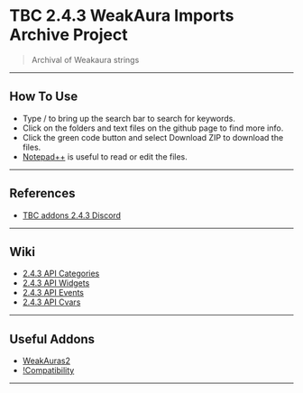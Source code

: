 # TBC 2.4.3 WeakAura Imports Archive Project

> Archival of Weakaura strings

---

## How To Use

- Type / to bring up the search bar to search for keywords.
- Click on the folders and text files on the github page to find more info. 
- Click the green code button and select Download ZIP to download the files.
- [Notepad++](https://notepad-plus-plus.org/) is useful to read or edit the files.

---

## References

- [TBC addons 2.4.3 Discord](https://discord.gg/5qVu56M)

---

## Wiki 

- [2.4.3 API Categories](https://web.archive.org/web/20080618171140/http://wowprogramming.com/docs/api_categories)
- [2.4.3 API Widgets](https://web.archive.org/web/20080529235659/http://wowprogramming.com/docs/widgets)
- [2.4.3 API Events](https://web.archive.org/web/20080607025149/http://wowprogramming.com/docs/events)
- [2.4.3 API Cvars](https://web.archive.org/web/20080913211539/http://www.wowprogramming.com/docs/cvars)

---

## Useful Addons
- [WeakAuras2](https://github.com/RichSteini/WeakAuras2-TBC-2.4.3)
- [!Compatibility](https://github.com/GitGurky/-Compatibility)

---
